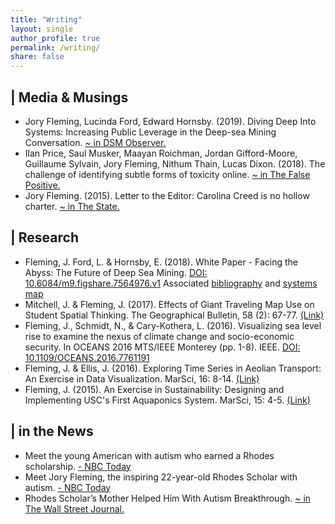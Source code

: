 ```yaml
---
title: "Writing"
layout: single
author_profile: true
permalink: /writing/
share: false
---
```

<script type='text/javascript' src='https://d1bxh8uas1mnw7.cloudfront.net/assets/embed.js'></script>
<script async src="https://badge.dimensions.ai/badge.js" charset="utf-8"></script>
## <i class="fa fa-newspaper-o"></i> | Media & Musings
<ul>
<li>Jory Fleming, Lucinda Ford, Edward Hornsby. (2019). Diving Deep Into Systems: Increasing Public Leverage in the Deep-sea Mining Conversation. <a href="http://dsmobserver.com/2019/01/diving-deep-into-systems-increasing-public-leverage-in-the-deep-sea-mining-conversation/">~ in DSM Observer.</a></li>

<li>Ilan Price, Saul Musker, Maayan Roichman, Jordan Gifford-Moore, Guillaume Sylvain, Jory Fleming, Nithum Thain, Lucas Dixon. (2018). The challenge of identifying subtle forms of toxicity online. <a href="https://medium.com/the-false-positive/the-challenge-of-identifying-subtle-forms-of-toxicity-online-465505b6c4c9?fbclid=IwAR1Qp-yawlShZGYFnDzgfU8q3jLE_pDrEMAMCt9-_8B0181N7AlO8TMhsDc">~ in The False Positive.</a></li>

<li>Jory Fleming. (2015). Letter to the Editor: Carolina Creed is no hollow charter. <a href="https://www.thestate.com/opinion/letters-to-the-editor/article19401645.html">~ in The State.</a></li>
</ul>

## <i class="fa fa-flask"></i> | Research
<ul>
<li> Fleming, J. Ford, L. & Hornsby, E. (2018). White Paper - Facing the Abyss: The Future of Deep Sea Mining. <a href="https://doi.org/10.6084/m9.figshare.7564976.v1">DOI: 10.6084/m9.figshare.7564976.v1</a> <span class='altmetric-embed' data-badge-type='donut' data-badge-popover="right" data-doi="10.6084/m9.figshare.7564976"></span> Associated <a href="https://doi.org/10.6084/m9.figshare.7564988.v1">bibliography</a> and <a href="https://doi.org/10.6084/m9.figshare.7564982.v1">systems map</a></li>

<li>Mitchell, J. & Fleming, J. (2017). Effects of Giant Traveling Map Use on Student Spatial Thinking. The Geographical Bulletin, 58 (2): 67-77. <a href="https://gammathetaupsilon.org/the-geographical-bulletin/2010s/volume58-2/article1.pdf">(Link)</a></li>

<li>Fleming, J., Schmidt, N., & Cary-Kothera, L. (2016). Visualizing sea level rise to examine the nexus of climate change and socio-economic security. In OCEANS 2016 MTS/IEEE Monterey (pp. 1-8). IEEE. <a href="https://doi.org/10.1109/OCEANS.2016.7761191">DOI: 10.1109/OCEANS.2016.7761191</a> <span class='altmetric-embed' data-badge-type='donut' data-badge-popover="right" data-doi="10.1109/OCEANS.2016.7761191"></span></li>

<li>Fleming, J. & Ellis, J. (2016). Exploring Time Series in Aeolian Transport: An Exercise in Data Visualization. MarSci, 16: 8-14. <a href="https://docs.google.com/viewer?a=v&pid=sites&srcid=ZGVmYXVsdGRvbWFpbnxtYXJzY2lqb3VybmFsfGd4OjQxZjNjZjE4MGU1MzM5NDk">(Link)</a></li>

<li>Fleming, J. (2015). An Exercise in Sustainability: Designing and Implementing USC's First Aquaponics System. MarSci, 15: 4-5. <a href="https://docs.google.com/viewer?a=v&pid=sites&srcid=ZGVmYXVsdGRvbWFpbnxtYXJzY2lqb3VybmFsfGd4OjdhMTM4OTg5YThmMzNkOGY">(Link)</a></li>
</ul>

## <i class="fa fa-bullhorn"></i> | in the News
<ul>
<li> Meet the young American with autism who earned a Rhodes scholarship. <a href="https://www.today.com/video/meet-the-young-american-with-autism-who-earned-a-rhodes-scholarship-1188827203630">- NBC Today</a></li>
<li>Meet Jory Fleming, the inspiring 22-year-old Rhodes Scholar with autism. <a href="https://www.today.com/news/meet-jory-fleming-inspiring-22-year-old-rhodes-scholar-autism-t106800">- NBC Today</a></li>
<li>Rhodes Scholar’s Mother Helped Him With Autism Breakthrough. <a href="https://www.wsj.com/articles/rhodes-scholars-mother-helped-him-with-autism-breakthrough-1483404375">~ in The Wall Street Journal.</a></li>
</ul>
